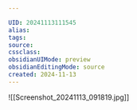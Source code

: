 ```yaml
---

UID: 20241113111545 
alias: 
tags: 
source: 
cssclass: 
obsidianUIMode: preview
obsidianEditingMode: source
created: 2024-11-13
---
```

![[Screenshot_20241113_091819.jpg]]




